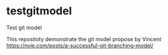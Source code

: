 # testgitmodel
Test git model

This repositoty demonstrate the git model propose by Vincent https://nvie.com/posts/a-successful-git-branching-model/